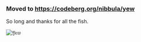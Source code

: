### Moved to https://codeberg.org/nibbula/yew

So long and thanks for all the fish.

![𝔜𝔢𝔴](doc/images/treehouse.jpg)

